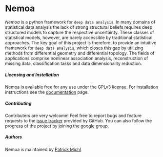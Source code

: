Nemoa
=====

*Nemoa* is a python framework for `deep data analysis`. In many domains of
statistical data analysis the lack of strong structural beliefs requires deep
structured models to capture the respective uncertainty. These classes of
statistical models, however, are barely accessible by traditional statistical
approaches. The key goal of this project is therefore, to provide an intuitive
framework for `deep data analysis`, which closes this gap by utilizing methods
from differential geometry and differential topology. The fields of applications
comprise nonlinear association analysis, reconstruction of missing data,
classification tasks and data dimensionality reduction.

##### Licensing and Installation #####
Nemoa is available free for any use under the [GPLv3 license](https://www.gnu.org/licenses/gpl.html).
For installation instructions see the [documentation](https://frootlab.github.io/nemoa-doc/latest/install.html) page.

##### Contributing #####
Contributers are very welcome! Feel free to report bugs and feature requests to
the [issue tracker](https://github.com/frootlab/nemoa/issues) provided by
GitHub. You can also follow the progress of the project by joining the
[google group](http://groups.google.com/group/nemoa).

##### Authors #####
Nemoa is maintained by
[Patrick Michl](https://plus.google.com/u/0/+PatrickMichl1)
